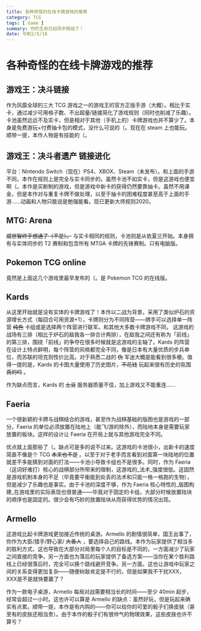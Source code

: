 ```yaml
---
title: 各种奇怪的在线卡牌游戏的推荐
category: TCG
tags: [ Game ]
summary: 你的生命已如风中残烛了！
date: 令和2/5/18
---
```

# 各种奇怪的在线卡牌游戏的推荐

## 游戏王：决斗链接
作为风靡全球的三大 TCG 游戏之一的游戏王的官方正版手游（大概）。相比于实卡，通过减少可用格子数、不出超量/链接简化了游戏规则（同时也削减了乐趣）。卡池虽然远远不及实卡，但是相对于其他（手机上的）卡牌游戏也并不算少了。本身是免费游玩+付费抽卡包的模式，没什么可说的（。现在在 steam 上也能玩。顺带一提，本作人物是有技能的（。

## 游戏王：决斗者遗产 链接进化
平台：Nintendo Switch（现在）PS4、XBOX、Steam（未发布）。和上面的手游不同，本作在规则上是完全与实卡同步的。虽然卡池不如实卡，但是这游戏也便宜啊（。本作是买断制的游戏，但是游戏中新卡的获得仍然要靠抽卡。虽然不用课金，但是本作对与重复卡牌不做处理，以至于抽卡的困难程度甚至高于上面的手游……动画和人物只能说是勉强能看。现已更新大师规则2020。

## MTG: Arena
~~威世智终于想通了（不是）。~~ 与实卡相同的规则，卡池则是从依夏兰开始。本身拥有与实体同步的 T2 赛制和包含所有 MTGA 卡牌的先锋赛制。只有电脑版。

## Pokemon TCG online
竟然是上面这几个游戏里最早发布的（。是 Pokemon TCG 的在线版。

## Kards
从这里开始就是没有实体的卡牌游戏了！本作以二战为背景，采用了类似炉石的资源增长方式（每回合可用资源+1），卡牌则分为不同阵营——牌手可以选择单一阵营 ~~纯色~~ 卡组或是选择两个阵营进行联军。和其他大多数卡牌游戏不同， 这游戏的战场有三排（相比于炉石的敌我各一排合计两排），在敌我之间还有称为「前线」的第三排，围绕「前线」的争夺在很多时候就是这游戏的主轴了。Kards 的阵营在设计上特点鲜明，每个阵营的风格都完全不同，像是日本有大量优质的步兵单位，而苏联的坦克则性价比高。对于熟悉二战的 ~~伪~~ 军迷大概是能看到很多梗。值得一提的是，Kards 的卡图大量使用了历史图片，~~不花钱~~ 玩起来很有历史的氛围 ~~真的吗~~ 。

作为缺点而言，Kards 的 ~~土豆~~ 服务器质量不佳，加上游戏又不能重连……

## Faeria
一个很新颖的卡牌与战棋结合的游戏，甚至作为战棋基础的版图也是游戏的一部分。Faeria 的单位必须放置在陆地上（能飞/游的除外），而陆地本身是需要玩家放置的板块。这样的设计让 Faeria 在开局上就与其他游戏完全不同。

优点就上面那些了（。缺点可是多的说不过来。这游戏的卡池很小，出新卡的速度简直不像是个 TCG ~~本来也不是~~ 。以至于对于老手而言看到对面第一块陆地的位置就差不多能猜到对面的打法——卡池小导致卡组也不是很多。同时，作为 Faeria（这词好难打）核心的战棋部分所带来的限制，这游戏的_法术_强度很低。这固然是游戏机制本身的不足（毕竟要平衡能到处丢的法术和只能一格一格跑的生物），但是减少了乐趣也是事实。由于卡池的深度不够，作为 Faeria 核心特性的_版图构建_在游戏里的实际表现也很普通——毕竟对于固定的卡组，大部分时候放置陆块的顺序也是固定的。很少会有巧妙的放置陆块从而获得优势的情况出现。

## Armello
这游戏比起卡牌游戏更加接近传统的桌游。Armello 的剧情很简单，国王出事了，你作为大臣/猎手/野心家/ ~~大善人~~ ，要选择自己的路线。本作为玩家提供了相当多的胜利方式，这也导致在大部分对局里每个人的目标是不同的，一方面减少了玩家之间直接的竞争，另一方面也为落后的玩家提供了备选方案——当你在某个胜利路线上已经很落后时，完全可以换个路线避开竞争。另一方面，这也让游戏中玩家之间的关系变得更加复杂——随便树敌肯定是不行的，但是如果我不干扰XXX，XXX是不是就快要赢了？

作为一款电子桌游，Armello 每局对战需要相当长的时间——至少 40min 起步，经常会超过一小时。这也许可以算是 Armello 的缺点：虽然好玩，但是玩起来确实有点累。顺带一提，本作是有内购的——你可以给你的可爱的骰子们换皮肤（甚至有的皮肤还相当贵）。由于本作的骰子们有很帅气的物理效果，这些皮肤也许不算亏？
